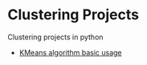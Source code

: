 # Clustering Projects

Clustering projects in python

- [KMeans algorithm basic usage](https://github.com/Henrique-Gaspar/Clustering_Python/blob/main/Untitled.ipynb)

